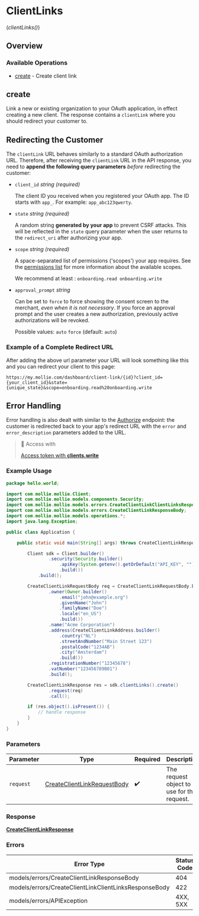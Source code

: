 # ClientLinks
(*clientLinks()*)

## Overview

### Available Operations

* [create](#create) - Create client link

## create

Link a new or existing organization to your OAuth application, in effect creating a new client. The response contains a `clientLink` where you should redirect your customer to.

## Redirecting the Customer

The `clientLink` URL behaves similarly to a standard OAuth authorization URL. Therefore, after receiving the `clientLink` URL in the API response, you need to **append the following query parameters** *before* redirecting the customer:

* `client_id` _string (required)_

  The client ID you received when you registered your OAuth app. The ID starts with `app_`. For example: `app_abc123qwerty`.

* `state` _string (required)_

  A random string **generated by your app** to prevent CSRF attacks. This will be reflected in the `state` query parameter when the user returns to the `redirect_uri` after authorizing your app.

* `scope` _string (required)_

  A space-separated list of permissions ('scopes') your app requires. See the [permissions list](https://docs.mollie.com/docs/connect-permissions) for more information about the available scopes.

  We recommend at least : `onboarding.read onboarding.write`

* `approval_prompt` _string_

  Can be set to `force` to force showing the consent screen to the merchant, *even when it is not necessary*. If you force an approval prompt and the user creates a new authorization, previously active authorizations will be revoked.

  Possible values: `auto` `force` (default: `auto`)

### Example of a Complete Redirect URL

After adding the above url parameter your URL will look something like this and you can redirect your client to this page:

``` https://my.mollie.com/dashboard/client-link/{id}?client_id={your_client_id}&state={unique_state}&scope=onboarding.read%20onboarding.write ```

## Error Handling

Error handling is also dealt with similar to the [Authorize](https://docs.mollie.com/reference/authorize) endpoint: the customer is redirected back to your app's redirect URL with the `error` and `error_description` parameters added to the URL.

> 🔑 Access with
>
> [Access token with **clients.write**](/reference/authentication)

### Example Usage

```java
package hello.world;

import com.mollie.mollie.Client;
import com.mollie.mollie.models.components.Security;
import com.mollie.mollie.models.errors.CreateClientLinkClientLinksResponseBody;
import com.mollie.mollie.models.errors.CreateClientLinkResponseBody;
import com.mollie.mollie.models.operations.*;
import java.lang.Exception;

public class Application {

    public static void main(String[] args) throws CreateClientLinkResponseBody, CreateClientLinkClientLinksResponseBody, Exception {

        Client sdk = Client.builder()
                .security(Security.builder()
                    .apiKey(System.getenv().getOrDefault("API_KEY", ""))
                    .build())
            .build();

        CreateClientLinkRequestBody req = CreateClientLinkRequestBody.builder()
                .owner(Owner.builder()
                    .email("john@example.org")
                    .givenName("John")
                    .familyName("Doe")
                    .locale("en_US")
                    .build())
                .name("Acme Corporation")
                .address(CreateClientLinkAddress.builder()
                    .country("NL")
                    .streetAndNumber("Main Street 123")
                    .postalCode("1234AB")
                    .city("Amsterdam")
                    .build())
                .registrationNumber("12345678")
                .vatNumber("123456789B01")
                .build();

        CreateClientLinkResponse res = sdk.clientLinks().create()
                .request(req)
                .call();

        if (res.object().isPresent()) {
            // handle response
        }
    }
}
```

### Parameters

| Parameter                                                                             | Type                                                                                  | Required                                                                              | Description                                                                           |
| ------------------------------------------------------------------------------------- | ------------------------------------------------------------------------------------- | ------------------------------------------------------------------------------------- | ------------------------------------------------------------------------------------- |
| `request`                                                                             | [CreateClientLinkRequestBody](../../models/operations/CreateClientLinkRequestBody.md) | :heavy_check_mark:                                                                    | The request object to use for the request.                                            |

### Response

**[CreateClientLinkResponse](../../models/operations/CreateClientLinkResponse.md)**

### Errors

| Error Type                                            | Status Code                                           | Content Type                                          |
| ----------------------------------------------------- | ----------------------------------------------------- | ----------------------------------------------------- |
| models/errors/CreateClientLinkResponseBody            | 404                                                   | application/hal+json                                  |
| models/errors/CreateClientLinkClientLinksResponseBody | 422                                                   | application/hal+json                                  |
| models/errors/APIException                            | 4XX, 5XX                                              | \*/\*                                                 |
